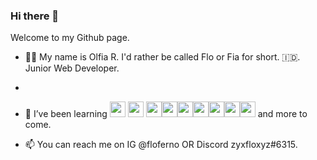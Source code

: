 ### Hi there 👋

Welcome to my Github page.

- 👧🏻 My name is Olfia R. I'd rather be called Flo or Fia for short. 🇮🇩. Junior Web Developer.
- 
- 🌱 I’ve been learning <img src='https://user-images.githubusercontent.com/58562757/152688113-efd0a40d-58a8-49c7-bcf4-3e474d46c7e7.png' width='25'> <img src='https://user-images.githubusercontent.com/58562757/152688146-6eaa1ea2-6365-4f8f-8afe-ff1c876e45a3.png' width='25'> <img src='https://user-images.githubusercontent.com/58562757/152688167-08285d4a-80bf-4555-849c-21bd03695265.png' width='25'><img src='https://user-images.githubusercontent.com/58562757/152688179-cc310186-07d2-4a43-a89e-6f1bc7f5a492.png' width='25'><img src='https://user-images.githubusercontent.com/58562757/152688185-25360d3d-77f2-4da8-9cc7-b844ef5621b0.png' width='25'><img src='https://user-images.githubusercontent.com/58562757/152688199-3499163e-e166-402f-b713-0889ff82ba30.png' width='25'><img src='https://user-images.githubusercontent.com/58562757/152688209-8331ca76-e2ee-4032-9c33-2e3a3ff282fd.png' width='25'><img src='https://user-images.githubusercontent.com/58562757/152688216-fca0eff9-172d-488c-8441-f2f557992c78.png' width='25'><img src='https://user-images.githubusercontent.com/58562757/152688223-b8560473-e862-4b09-9922-53199c319442.png' width='25'>
and more to come.

- 📫 You can reach me on IG @floferno OR Discord zyxfloxyz#6315.


<!--
**floferno/floferno** is a ✨ _special_ ✨ repository because its `README.md` (this file) appears on your GitHub profile.


-->
